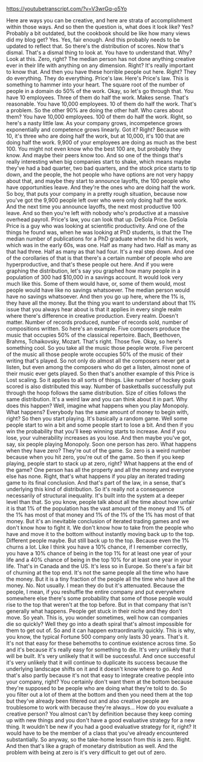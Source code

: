 https://youtubetranscript.com/?v=V3wrGq-o5Yo

 Here are ways you can be creative, and here are strata of accomplishment within those ways. And so then the question is, what does it look like? Yes? Probably a bit outdated, but the cookbook should be like how many views did my blog get? Yes. Yes, fair enough. And this probably needs to be updated to reflect that. So there's the distribution of scores. Now that's dismal. That's a dismal thing to look at. You have to understand that. Why? Look at this. Zero, right? The median person has not done anything creative ever in their life with anything on any dimension. Right? It's really important to know that. And then you have these horrible people out here. Right? They do everything. They do everything. Price's law. Here's Price's law. This is something to hammer into your heart. The square root of the number of people in a domain do 50% of the work. Okay, so let's go through that. You have 10 employees. Three of them do half the work. Makes sense. That's reasonable. You have 10,000 employees. 10 of them do half the work. That's a problem. So the other 90% are doing the other half. Who cares about them? You have 10,000 employees. 100 of them do half the work. Right, so here's a nasty little law. As your company grows, incompetence grows exponentially and competence grows linearly. Got it? Right? Because with 10, it's three who are doing half the work, but at 10,000, it's 100 that are doing half the work. 9,900 of your employees are doing as much as the best 100. You might not even know who the best 100 are, but probably they know. And maybe their peers know too. And so one of the things that's really interesting when big companies start to shake, which means maybe they've had a bad quarter, two bad quarters, and the stock price starts to tip down, and the people, the hot people who have options are not very happy about that, and maybe they start to announce layoffs, the 100 people who have opportunities leave. And they're the ones who are doing half the work. So boy, that puts your company in a pretty rough situation, because now you've got the 9,900 people left over who were only doing half the work. And the next time you announce layoffs, the next most productive 100 leave. And so then you're left with nobody who's productive at a massive overhead payroll. Price's law, you can look that up. DeSola Price. DeSola Price is a guy who was looking at scientific productivity. And one of the things he found was, when he was looking at PhD students, is that the The median number of publications for a PhD graduate when he did his work, which was in the early 60s, was one. Half as many had two. Half as many as that had three. Half as many as that had four. It's a real step down. And one of the corollaries of that is that there's a certain number of people who are hyperproductive, and that's these people out here. And if you were graphing the distribution, let's say you graphed how many people in a population of 300 had $10,000 in a savings account. It would look very much like this. Some of them would have, or, some of them would, most people would have like no savings whatsoever. The median person would have no savings whatsoever. And then you go up here, where the 1% is, they have all the money. But the thing you want to understand about that 1% issue that you always hear about is that it applies in every single realm where there's difference in creative production. Every realm. Doesn't matter. Number of records produced, number of records sold, number of compositions written. So here's an example. Five composers produce the music that occupies 50% of the classical repertoire. Bach, Beethoven, Brahms, Tchaikovsky, Mozart. That's right. Those five. Okay, so here's something cool. So you take all the music those people wrote. Five percent of the music all those people wrote occupies 50% of the music of their writing that's played. So not only do almost all the composers never get a listen, but even among the composers who do get a listen, almost none of their music ever gets played. So then that's another example of this Price is Lost scaling. So it applies to all sorts of things. Like number of hockey goals scored is also distributed this way. Number of basketballs successfully put through the hoop follows the same distribution. Size of cities follows the same distribution. It's a weird law and you can think about it in part. Why does this happen? Well, imagine what happens when you play Monopoly. What happens? Everybody has the same amount of money to begin with, right? So then you start playing. It's basically a random game. Well some people start to win a bit and some people start to lose a bit. And then if you win the probability that you'll keep winning starts to increase. And if you lose, your vulnerability increases as you lose. And then maybe you've got, say, six people playing Monopoly. Soon one person has zero. What happens when they have zero? They're out of the game. So zero is a weird number because when you hit zero, you're out of the game. So then if you keep playing, people start to stack up at zero, right? What happens at the end of the game? One person has all the property and all the money and everyone else has none. Right, that's what happens if you play an iterated trading game to its final conclusion. And that's part of the law, in a sense, that's underlying this kind of distribution. So it's really not a consequence necessarily of structural inequality. It's built into the system at a deeper level than that. So you know, people talk about all the time about how unfair it is that 1% of the population has the vast amount of the money and 1% of the 1% has most of that money and 1% of the 1% of the 1% has most of that money. But it's an inevitable conclusion of iterated trading games and we don't know how to fight it. We don't know how to take from the people who have and move it to the bottom without instantly moving back up to the top. Different people maybe. But still back up to the top. Because even the 1% churns a lot. Like I think you have a 10% chance, if I remember correctly, you have a 10% chance of being in the top 1% for at least one year of your life and a 40% chance of being in the top 10% for at least one year in your life. That's in Canada and the US. It's less so in Europe. So there's a fair bit of churning at the top end. It's not the same people all the time who have the money. But it is a tiny fraction of the people all the time who have all the money. No. Not usually. I mean they do but it's attenuated. Because the people, I mean, if you reshuffle the entire company and put everywhere somewhere else there's some probability that some of those people would rise to the top that weren't at the top before. But in that company that isn't generally what happens. People get stuck in their niche and they don't move. So yeah. This is, you wonder sometimes, well how can companies die so quickly? Well they go into a death spiral that's almost impossible for them to get out of. So and it can happen extraordinarily quickly. This is why, you know, the typical Fortune 500 company only lasts 30 years. That's it. It's not that easy for these behemoths to continue existence across time. So and it's because it's really easy for something to die. It's very unlikely that it will be built. It's very unlikely that it will be successful. And once successful it's very unlikely that it will continue to duplicate its success because the underlying landscape shifts on it and it doesn't know where to go. And that's also partly because it's not that easy to integrate creative people into your company, right? You certainly don't want them at the bottom because they're supposed to be people who are doing what they're told to do. So you filter out a lot of them at the bottom and then you need them at the top but they've already been filtered out and also creative people are troublesome to work with because they're always... How do you evaluate a creative person? You almost can't by definition because they keep coming up with new things and you don't have a good evaluative strategy for a new thing. It wouldn't be new if you had a good evaluative strategy for it, right? It would have to be the member of a class that you've already encountered substantially. So anyway, so the take-home lesson from this is zero. Right. And then that's like a graph of monetary distribution as well. And the problem with being at zero is it's very difficult to get out of zero.
